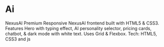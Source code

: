 # Ai
NexusAI Premium  Responsive NexusAI frontend built with HTML5 &amp; CSS3. Features Hero with typing effect, AI personality selector, pricing cards, chatbot, &amp; dark mode with white text. Uses Grid &amp; Flexbox.  Tech: HTML5, CSS3 and js 
